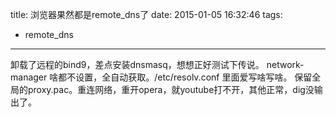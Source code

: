 title: 浏览器果然都是remote_dns了
date: 2015-01-05 16:32:46
tags:
- remote_dns
---
卸载了远程的bind9，差点安装dnsmasq，想想正好测试下传说。
network-manager 啥都不设置，全自动获取。/etc/resolv.conf 里面爱写啥写啥。
保留全局的proxy.pac。重连网络，重开opera，就youtube打不开，其他正常，dig没输出了。

